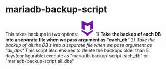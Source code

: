 # mariadb-backup-script
This takes backups in two options:
![alt text](https://github.com/adam-p/markdown-here/raw/master/src/common/images/icon48.png "Logo Title Text 1") 1) **Take the backup of each DB into a separate file when we pass argument as "each_db"**
2) *Take the backup of all the DB's into a separate file when we pass argument as "all_dbs"*
This script also ensures to delete the backups older than 5 days(configurable)
execute as "mariadb-backup-script each_db" or "mariadb-backup-script all_dbs"
